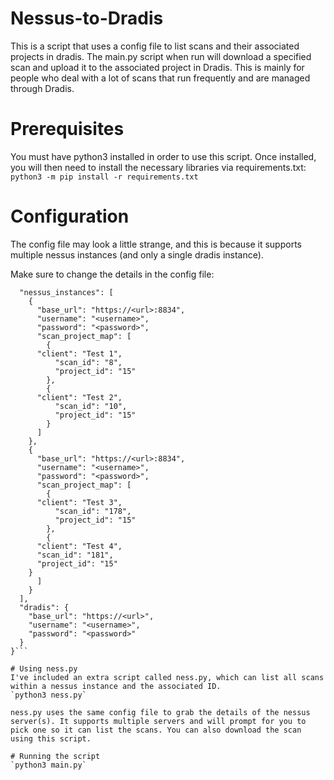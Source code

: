 # Nessus-to-Dradis
This is a script that uses a config file to list scans and their associated projects in dradis. The main.py script when run will download a specified scan and upload it to the associated project in Dradis. This is mainly for people who deal with a lot of scans that run frequently and are managed through Dradis.

# Prerequisites
You must have python3 installed in order to use this script. Once installed, you will then need to install the necessary libraries via requirements.txt:
`python3 -m pip install -r requirements.txt`

# Configuration
The config file may look a little strange, and this is because it supports multiple nessus instances (and only a single dradis instance). 

Make sure to change the details in the config file:
```{
  "nessus_instances": [
    {
      "base_url": "https://<url>:8834",
      "username": "<username>",
      "password": "<password>",
      "scan_project_map": [
        {
	  "client": "Test 1",
          "scan_id": "8",
          "project_id": "15"
        },
        {
	  "client": "Test 2",
          "scan_id": "10",
          "project_id": "15"
        }
      ]
    },
    {
      "base_url": "https://<url>:8834",
      "username": "<username>",
      "password": "<password>",
      "scan_project_map": [
        {
	  "client": "Test 3",
          "scan_id": "178",
          "project_id": "15"
        },
      	{
	  "client": "Test 4",
	  "scan_id": "181",
	  "project_id": "15"
	}
      ]
    }
  ],
  "dradis": {
    "base_url": "https://<url>",
    "username": "<username>",
    "password": "<password>"
  }
}```

# Using ness.py
I've included an extra script called ness.py, which can list all scans within a nessus instance and the associated ID.
`python3 ness.py`

ness.py uses the same config file to grab the details of the nessus server(s). It supports multiple servers and will prompt for you to pick one so it can list the scans. You can also download the scan using this script.

# Running the script
`python3 main.py`
